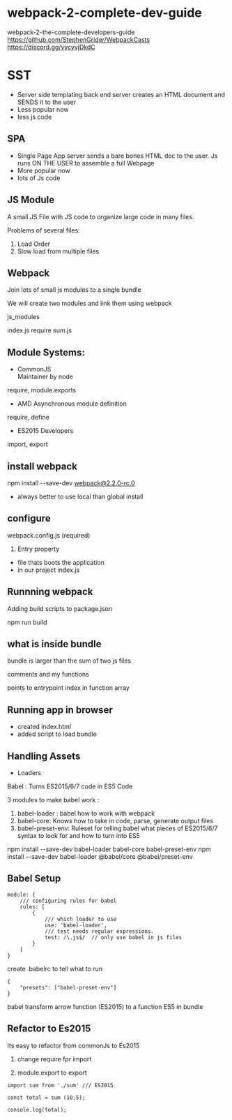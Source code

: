 # webpack-2-complete-dev-guide
webpack-2-the-complete-developers-guide
https://github.com/StephenGrider/WebpackCasts
https://discord.gg/vvcyvjDkdC


# SST 

- Server side templating back end server creates an HTML document and SENDS it to the user
- Less popular now 
- less js code 

## SPA 

- Single Page App server sends a bare bones HTML doc to the user. Js runs ON THE USER to assemble a full Webpage 
- More popular now 
- lots of Js code

## JS Module 

A small JS File with JS code to organize large code in many files. 

Problems of several files: 

1) Load Order 
2) Slow load from multiple files

## Webpack

Join lots of small js modules to a single bundle

We will create two modules and link them using webpack

js_modules

index.js require sum.js

## Module Systems: 

- CommonJS  
Maintainer by node 

require, module.exports

- AMD 
Asynchronous module definition 

require, define

- ES2015
Developers

import, export 

## install webpack

npm install --save-dev webpack@2.2.0-rc.0

- always better to use local than global install 

## configure 

webpack.config.js (required)

1) Entry property 

- file thats boots the application 
- in our project index.js


## Runnning webpack 

Adding build scripts to package.json

npm run build 

## what is inside bundle

bundle is larger than the sum of two js files 


comments and my functions 

points to entrypoint index in function array 

## Running app in browser 

- created index.html 
- added script to load bundle

## Handling Assets 

- Loaders 

Babel : Turns ES2015/6/7 code in ES5 Code 

3 modules to make babel work : 

1) babel-loader : babel how to work with webpack
2) babel-core: Knows how to take in code, parse, generate output files  
3) babel-preset-env: Ruleset for telling babel what pieces of ES2015/6/7 syntax to look for and how to turn into ES5

npm install --save-dev babel-loader babel-core babel-preset-env
npm install --save-dev  babel-loader @babel/core @babel/preset-env

## Babel Setup


```
module: {
    /// configuring rules for babel
    rules: [
        {
            /// which loader to use
            use: 'babel-loader',
            /// test needs regular expressions.
            test: /\.js$/  // only use babel in js files 
        }
    ]
}
```

create .babelrc to tell what to run 

```
{
    "presets": ["babel-preset-env"]
}
```
babel  transform arrow function (ES2015) to a function ES5 in bundle

## Refactor to Es2015

Its easy to refactor from commonJs to Es2015

1) change require fpr import 

2) module.export to export 

```
import sum from './sum' /// ES2015

const total = sum (10,5);

console.log(total);
```